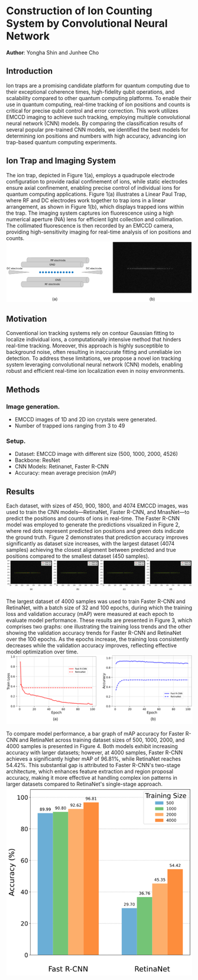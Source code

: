 # Construction of Ion Counting System by Convolutional Neural Network
**Author**: Yongha Shin and Junhee Cho

## Introduction
Ion traps are a promising candidate platform for quantum computing due to their exceptional coherence times, high-fidelity qubit operations, and scalability compared to other quantum computing platforms. To enable their use in quantum computing, real-time tracking of ion positions and counts is critical for precise qubit control and error correction. This work utilizes EMCCD imaging to achieve such tracking, employing multiple convolutional neural network (CNN) models. By comparing the classification results of several popular pre-trained CNN models, we identified the best models for determining ion positions and numbers with high accuracy, advancing ion trap-based quantum computing experiments.

## Ion Trap and Imaging System
The ion trap, depicted in Figure 1(a), employs a quadrupole electrode configuration to provide radial confinement of ions, while static electrodes ensure axial confinement, enabling precise control of individual ions for quantum computing applications. Figure 1(a) illustrates a Linear Paul Trap, where RF and DC electrodes work together to trap ions in a linear arrangement, as shown in Figure 1(b), which displays trapped ions within the trap. The imaging system captures ion fluorescence using a high numerical aperture (NA) lens for efficient light collection and collimation. The collimated fluorescence is then recorded by an EMCCD camera, providing high-sensitivity imaging for real-time analysis of ion positions and counts.
![ex_screenshot](./Figure1.png)

## Motivation
Conventional ion tracking systems rely on contour Gaussian fitting to localize individual ions, a computationally intensive method that hinders real-time tracking. Moreover, this approach is highly susceptible to background noise, often resulting in inaccurate fitting and unreliable ion detection. To address these limitations, we propose a novel ion tracking system leveraging convolutional neural network (CNN) models, enabling robust and efficient real-time ion localization even in noisy environments.

## Methods
### Image generation.
* EMCCD images of 1D and 2D ion crystals were generated.
* Number of trapped ions ranging from 3 to 49
### Setup.
* Dataset: EMCCD image with different size (500, 1000, 2000, 4526)
* Backbone: ResNet
* CNN Models: Retinanet, Faster R-CNN
* Accuracy: mean average precision (mAP)

## Results
Each dataset, with sizes of 450, 900, 1800, and 4074 EMCCD images, was used to train the CNN models—RetinaNet, Faster R-CNN, and MnasNet—to predict the positions and counts of ions in real-time. The Faster R-CNN model was employed to generate the predictions visualized in Figure 2, where red dots represent predicted ion positions and green dots indicate the ground truth. Figure 2 demonstrates that prediction accuracy improves significantly as dataset size increases, with the largest dataset (4074 samples) achieving the closest alignment between predicted and true positions compared to the smallest dataset (450 samples).
![ex_screenshot](./Figure2.png)

The largest dataset of 4000 samples was used to train Faster R-CNN and RetinaNet, with a batch size of 32 and 100 epochs, during which the training loss and validation accuracy (mAP) were measured at each epoch to evaluate model performance. These results are presented in Figure 3, which comprises two graphs: one illustrating the training loss trends and the other showing the validation accuracy trends for Faster R-CNN and RetinaNet over the 100 epochs. As the epochs increase, the training loss consistently decreases while the validation accuracy improves, reflecting effective model optimization over time.
![ex_screenshot](./Figure3.png)

To compare model performance, a bar graph of mAP accuracy for Faster R-CNN and RetinaNet across training dataset sizes of 500, 1000, 2000, and 4000 samples is presented in Figure 4. Both models exhibit increasing accuracy with larger datasets; however, at 4000 samples, Faster R-CNN achieves a significantly higher mAP of 96.81%, while RetinaNet reaches 54.42%. This substantial gap is attributed to Faster R-CNN's two-stage architecture, which enhances feature extraction and region proposal accuracy, making it more effective at handling complex ion patterns in larger datasets compared to RetinaNet's single-stage approach.
![ex_screenshot](./Figure4.png)
